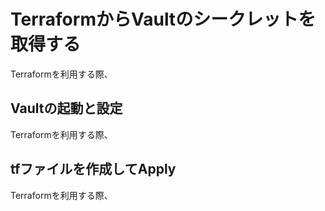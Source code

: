 # TerraformからVaultのシークレットを取得する

Terraformを利用する際、

## Vaultの起動と設定

Terraformを利用する際、

## tfファイルを作成してApply

Terraformを利用する際、

